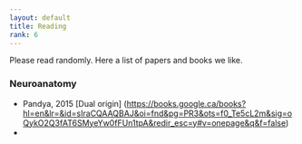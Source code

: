 ```yaml
---
layout: default
title: Reading
rank: 6
---
```


Please read randomly. Here a list of papers and books we like.

### Neuroanatomy
- Pandya, 2015 [Dual origin]  (https://books.google.ca/books?hl=en&lr=&id=sIraCQAAQBAJ&oi=fnd&pg=PR3&ots=f0_Te5cL2m&sig=oQykO2Q3fAT6SMyeYw0fFUn1tpA&redir_esc=y#v=onepage&q&f=false)
- 


